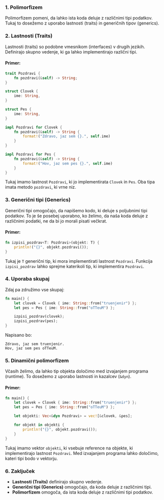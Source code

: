 ### 1. **Polimorfizem**
Polimorfizem pomeni, da lahko ista koda deluje z različnimi tipi podatkov. Tukaj to dosežemo z uporabo lastnosti (traits) in generičnih tipov (generics).

### 2. **Lastnosti (Traits)**
Lastnosti (traits) so podobne vmesnikom (interfaces) v drugih jezikih. Definirajo skupno vedenje, ki ga lahko implementirajo različni tipi.

#### Primer:
```rust
trait Pozdravi {
    fn pozdravi(&self) -> String;
}

struct Clovek {
    ime: String,
}

struct Pes {
    ime: String,
}

impl Pozdravi for Clovek {
    fn pozdravi(&self) -> String {
        format!("Zdravo, jaz sem {}.", self.ime)
    }
}

impl Pozdravi for Pes {
    fn pozdravi(&self) -> String {
        format!("Hov, jaz sem pes {}.", self.ime)
    }
}
```

Tukaj imamo lastnost `Pozdravi`, ki jo implementirata `Clovek` in `Pes`. Oba tipa imata metodo `pozdravi`, ki vrne niz.

### 3. **Generični tipi (Generics)**
Generični tipi omogočajo, da napišemo kodo, ki deluje s poljubnimi tipi podatkov. To je še posebej uporabno, ko želimo, da naša koda deluje z različnimi podatki, ne da bi jo morali pisati večkrat.

#### Primer:
```rust
fn izpisi_pozdrav<T: Pozdravi>(objekt: T) {
    println!("{}", objekt.pozdravi());
}
```

Tukaj je `T` generični tip, ki mora implementirati lastnost `Pozdravi`. Funkcija `izpisi_pozdrav` lahko sprejme katerikoli tip, ki implementira `Pozdravi`.

### 4. **Uporaba skupaj**
Zdaj pa združimo vse skupaj:

```rust
fn main() {
    let clovek = Clovek { ime: String::from("truenjenir") };
    let pes = Pes { ime: String::from("oTTeuM") };

    izpisi_pozdrav(clovek);
    izpisi_pozdrav(pes);
}
```

Napisano bo:
```
Zdravo, jaz sem truenjenir.
Hov, jaz sem pes oTTeuM.
```

### 5. **Dinamični polimorfizem**
Včasih želimo, da lahko tip objekta določimo med izvajanjem programa (runtime). To dosežemo z uporabo lastnosti in kazalcev (`&dyn`).

#### Primer:
```rust
fn main() {
    let clovek = Clovek { ime: String::from("truenjenir") };
    let pes = Pes { ime: String::from("oTTeuM") };

    let objekti: Vec<&dyn Pozdravi> = vec![&clovek, &pes];

    for objekt in objekti {
        println!("{}", objekt.pozdravi());
    }
}
```

Tukaj imamo vektor `objekti`, ki vsebuje reference na objekte, ki implementirajo lastnost `Pozdravi`. Med izvajanjem programa lahko določimo, kateri tipi bodo v vektorju.

### 6. **Zaključek**
- **Lastnosti (Traits)** definirajo skupno vedenje.
- **Generični tipi (Generics)** omogočajo, da koda deluje z različnimi tipi.
- **Polimorfizem** omogoča, da ista koda deluje z različnimi tipi podatkov.

